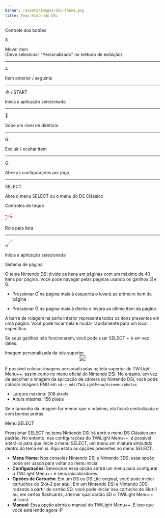 ```yaml
---
banner: /assets/images/dsi-theme.png
title: Tema Nintendo DSi
---
```


<div id="button-controls" class="section-title">Controle dos botões</div>
<div class="section-body">
    <div class="button-action-group">
        <p class="button-action button">&#xE079;</p>
        <p class="button-action-text">Mover item<br>(Deve selecionar "Personalizado" no método de exibição)</p>
    </div>
    <hr>
    <div class="button-action-group">
        <p class="button-action button">&#xE07E;</p>
        <p class="button-action-text">Item anterior / seguinte</p>
    </div>
    <hr>
    <div class="button-action-group">
        <p class="button-action"><span class="button">&#xE000; /</span> START</p>
        <p class="button-action-text">Inicia a aplicação selecionada</p>
    </div>
    <hr>
    <div class="button-action-group">
        <p class="button-action button">&#xE001;</p>
        <p class="button-action-text">Sobe um nível de diretório</p>
    </div>
    <hr>
    <div class="button-action-group">
        <p class="button-action button">&#xE002;</p>
        <p class="button-action-text">Excluir / ocultar item</p>
    </div>
    <hr>
    <div class="button-action-group">
        <p class="button-action button">&#xE003;</p>
        <p class="button-action-text">Abre as configurações por jogo</p>
    </div>
    <hr>
    <div class="button-action-group">
        <p class="button-action">SELECT</p>
        <p class="button-action-text">Abre o menu SELECT ou o menu do DS Clássico</p>
    </div>
</div>

<div id="touch-controls" class="section-title">Controles de toque</div>
<div class="section-body">
    <div class="button-action-group">
        <p class="button-action"><img src="/assets/images/left-right.png"></p>
        <p class="button-action-text">Rola pela lista</p>
    </div>
    <hr>
    <div class="button-action-group">
        <p class="button-action"><img src="/assets/images/tap.png"></p>
        <p class="button-action-text">Inicia a aplicação selecionada</p>
    </div>
    <!-- <hr>
    <div>
        <p>
            If the Sort Method is set to "Custom", you can drag the icon up to move it.
        </p>
    </div> -->
</div>

<div id="page-system" class="section-title">Sistema de página</div>
<div class="section-body">
    <p>
        O tema Nintendo DSi divide os itens em páginas com um máximo de 40 itens por página. Você pode navegar pelas páginas usando os gatilhos &#xE004; e &#xE005;.
    </p>
    <ul>
        <li><p>Pressionar &#xE004; na página mais à esquerda o levará ao primeiro item da página</p></li>
        <li><p>Pressionar &#xE005; na página mais à direita o levará ao último item da página</p></li>
    </ul>
    <p>
        A barra de rolagem na parte inferior representa todos os itens presentes em uma página. Você pode tocar nela e mudar rapidamente para um local específico.
    </p>
    <p>
        Se seus gatilhos não funcionarem, você pode usar SELECT + &#xE07E; em vez deles.
    </p>
</div>

<div id="custom-top-screen-image" class="section-title">Imagem personalizada da tela superior</div>
<div class="section-body">
    <div style="text-align: center;"><img style="border-color: black; border-width: 1px; border-style: dashed;" src="https://raw.githubusercontent.com/DS-Homebrew/TWiLightMenu/master/romsel_dsimenutheme/nitrofiles/languages/{{ page.collection }}/photo_default.png"></div>
    <p>É possível colocar imagens personalizadas na tela superior do TWiLight Menu++, assim como no menu oficial do Nintendo DSi. No entanto, em vez de escolher a imagem da aplicação de câmera do Nintendo DSi, você pode colocar imagens PNG em <code class="language-plaintext wrap">sd:/_nds/TWiLightMenu/dsimenu/photos</code></p>
    <ul>
        <li>Largura máxima: 208 pixels</li>
        <li>Altura máxima: 156 pixels</li>
    </ul>
    <p>Se o tamanho da imagem for menor que o máximo, ela ficará centralizada e com bordas pretas.</p>
</div>

<div id="select-menu" class="section-title">Menu SELECT</div>
<div class="section-body">
    <p>
        Pressionar SELECT no tema Nintendo DSi irá abrir o menu DS Clássico por padrão. No entanto, nas configurações do TWiLight Menu++, é possível alterá-lo para que inicie o menu SELECT, um menu em miatura embutido dentro do tema em si. Aqui estão as opções presentes no menu SELECT.
    </p>
    <ul>
        <li><strong>Menu Home</strong>: Nos consoles Nintendo DSi e Nintendo 3DS, essa opção pode ser usada para voltar ao menu inicial.</li>
        <li><strong>Configurações</strong>: Selecionar essa opção abrirá um menu para configurar o TWiLight Menu++ e seus inicializadores.</li>
        <li><strong>Opções de Cartucho</strong>: Em um DS ou DS Lite original, você pode iniciar cartuchos do Slot-2 por aqui. Em um Nintendo DSi e Nintendo 3DS rodando a partir do cartão SD, você pode iniciar seu cartucho do Slot-1 ou, em certos flashcards, alternar qual cartão SD o TWiLight Menu++ utilizará.</li>
        <li><strong>Manual</strong>: Essa opção abrirá o manual do TWiLight Menu++. É isso que você está lendo agora :P</li>
    </ul>
</div>
